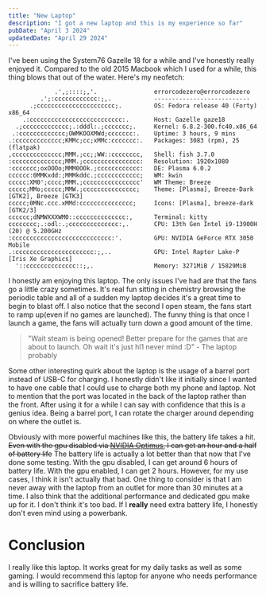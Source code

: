 ```yaml
---
title: "New Laptop"
description: "I got a new laptop and this is my experience so far"
pubDate: "April 3 2024"
updatedDate: "April 29 2024"
---
```


I've been using the System76 Gazelle 18 for a while and I've honestly really enjoyed it. Compared to the old 2015 Macbook which I used for a while, this thing blows that out of the water. Here's my neofetch:

```
             .',;::::;,'.                errorcodezero@errorcodezero 
         .';:cccccccccccc:;,.            --------------------------- 
      .;cccccccccccccccccccccc;.         OS: Fedora release 40 (Forty) x86_64 
    .:cccccccccccccccccccccccccc:.       Host: Gazelle gaze18 
  .;ccccccccccccc;.:dddl:.;ccccccc;.     Kernel: 6.8.2-300.fc40.x86_64 
 .:ccccccccccccc;OWMKOOXMWd;ccccccc:.    Uptime: 3 hours, 9 mins 
.:ccccccccccccc;KMMc;cc;xMMc:ccccccc:.   Packages: 3083 (rpm), 25 (flatpak) 
,cccccccccccccc;MMM.;cc;;WW::cccccccc,   Shell: fish 3.7.0 
:cccccccccccccc;MMM.;cccccccccccccccc:   Resolution: 1920x1080 
:ccccccc;oxOOOo;MMM0OOk.;cccccccccccc:   DE: Plasma 6.0.2 
cccccc:0MMKxdd:;MMMkddc.;cccccccccccc;   WM: kwin 
ccccc:XM0';cccc;MMM.;cccccccccccccccc'   WM Theme: Breeze 
ccccc;MMo;ccccc;MMW.;ccccccccccccccc;    Theme: [Plasma], Breeze-Dark [GTK2], Breeze [GTK3] 
ccccc;0MNc.ccc.xMMd:ccccccccccccccc;     Icons: [Plasma], breeze-dark [GTK2/3] 
cccccc;dNMWXXXWM0::cccccccccccccc:,      Terminal: kitty 
cccccccc;.:odl:.;cccccccccccccc:,.       CPU: 13th Gen Intel i9-13900H (20) @ 5.200GHz 
:cccccccccccccccccccccccccccc:'.         GPU: NVIDIA GeForce RTX 3050 Mobile 
.:cccccccccccccccccccccc:;,..            GPU: Intel Raptor Lake-P [Iris Xe Graphics] 
  '::cccccccccccccc::;,.                 Memory: 3271MiB / 15829MiB 
```

I honestly am enjoying this laptop. The only issues I've had are that the fans go a little crazy sometimes. It's real fun sitting in chemistry browsing the periodic table and all of a sudden my laptop decides it's a great time to begin to blast off. I also notice that the second I open steam, the fans start to ramp up(even if no games are launched). The funny thing is that once I launch a game, the fans will actually turn down a good amount of the time.

> "Wait steam is being opened! Better prepare for the games that are about to launch. Oh wait it's just hl1 never mind :D"
> \- The laptop probably

Some other interesting quirk about the laptop is the usage of a barrel port instead of USB-C for charging. I honestly didn't like it initially since I wanted to have one cable that I could use to charge both my phone and laptop. Not to mention that the port was located in the back of the laptop rather than the front. After using it for a while I can say with confidence that this is a genius idea. Being a barrel port, I can rotate the charger around depending on where the outlet is.

Obviously with more powerful machines like this, the battery life takes a hit. ~~Even with the gpu disabled via [NVIDIA Optimus](https://www.nvidia.com/en-us/geforce/technologies/optimus/technology/), I can get an hour and a half of battery life~~ The battery life is actually a lot better than that now that I've done some testing. With the gpu disabled, I can get around 6 hours of battery life. With the gpu enabled, I can get 2 hours. However, for my use cases, I think it isn't actually that bad. One thing to consider is that I am never away with the laptop from an outlet for more than 30 minutes at a time. I also think that the additional performance and dedicated gpu make up for it. I don't think it's too bad. If I **really** need extra battery life, I honestly don't even mind using a powerbank.

# Conclusion

I really like this laptop. It works great for my daily tasks as well as some gaming. I would recommend this laptop for anyone who needs performance and is willing to sacrifice battery life. 

